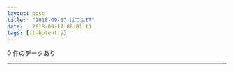 ```yaml
---
layout: post
title:  "2018-09-17 はてぶIT"
date:   2018-09-17 08:01:11
tags: [it-hotentry]
---
```

0 件のデータあり

<hr>
